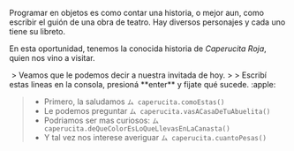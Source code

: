 Programar en objetos es como contar una historia, o mejor aun, como escribir el guión de una obra de teatro.
Hay diversos personajes y cada uno tiene su libreto.

En esta oportunidad, tenemos la conocida historia de _Caperucita Roja_, quien nos vino a visitar.

<img src="https://images.clarin.com/2019/04/11/_9CAfWjy9_1256x620__1.jpg" alt="" width="auto" height="auto">
> Veamos que le podemos decir a nuestra invitada de hoy. 
>
> Escribí estas lineas en la consola, presioná **enter** y fijate qué sucede. :apple:
 
> * Primero, la saludamos `ム caperucita.comoEstas()`
> * Le podemos preguntar `ム caperucita.vasACasaDeTuAbuelita()`
> * Podriamos ser mas curiosos: `ム caperucita.deQueColorEsLoQueLlevasEnLaCanasta()`
> * Y tal vez nos interese averiguar `ム caperucita.cuantoPesas()`


